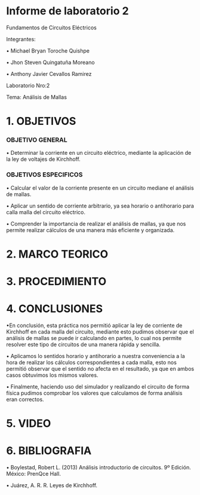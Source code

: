 # Informe de laboratorio 2
Fundamentos de Circuitos Eléctricos

Integrantes:

•	Michael Bryan Toroche Quishpe 

•	Jhon Steven Quingatuña Moreano

•	 Anthony Javier Cevallos Ramirez

Laboratorio Nro:2

Tema: Análisis de Mallas


# 1. OBJETIVOS

### OBJETIVO GENERAL
•	Determinar la corriente en un circuito eléctrico, mediante la aplicación de la ley de voltajes de Kirchhoff.


### OBJETIVOS ESPECIFICOS

• Calcular el valor de la corriente presente en un circuito mediane el análisis de mallas.

• Aplicar un sentido de corriente arbitrario, ya sea horario o antihorario para calla malla del circuito eléctrico.

• Comprender la importancia de realizar el análisis de mallas, ya que nos permite realizar cálculos de una manera más eficiente y organizada.


# 2. MARCO TEORICO



# 3.  PROCEDIMIENTO

# 4. CONCLUSIONES 
•En conclusión, esta práctica nos permitió aplicar la ley de corriente de Kirchhoff en cada malla del circuito, mediante esto pudimos observar que el análisis de mallas se puede ir calculando en partes, lo cual nos permite resolver este tipo de circuitos de una manera rápida y sencilla.

•	Aplicamos lo sentidos horario y antihorario a nuestra conveniencia a la hora de realizar los cálculos correspondientes a cada malla, esto nos permitió observar que el sentido no afecta en el resultado, ya que en ambos casos obtuvimos los mismos valores.

•	Finalmente, haciendo uso del simulador y realizando el circuito de forma física pudimos comprobar los valores que calculamos de forma análisis eran correctos.

# 5. VIDEO


# 6. BIBLIOGRAFIA
• Boylestad,	Robert	L.	(2013)	Análisis	introductorio	de	circuitos. 9º	Edición.	México:	PrenQce	Hall.	

• Juárez, A. R. R. Leyes de Kirchhoff.

